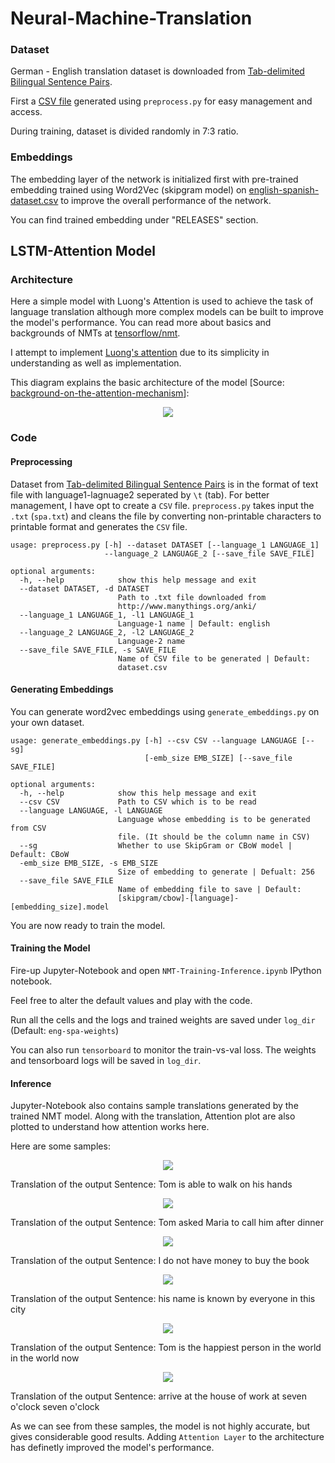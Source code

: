 # Neural-Machine-Translation

### Dataset

German - English translation dataset is downloaded from [Tab-delimited Bilingual Sentence Pairs](http://www.manythings.org/anki/).

First a [CSV file](dataset/english-spanish-dataset.csv) generated using `preprocess.py` for easy management and access.

During training, dataset is divided randomly in 7:3 ratio.

### Embeddings

The embedding layer of the network is initialized first with pre-trained embedding trained using Word2Vec (skipgram model) on [english-spanish-dataset.csv](dataset/english-spanish-dataset.csv) to improve the overall performance of the network.

You can find trained embedding under "RELEASES" section.

## LSTM-Attention Model

### Architecture

Here a simple model with Luong's Attention is used to achieve the task of language translation although more complex models can be built to improve the model's performance. You can read more about basics and backgrounds of NMTs at [tensorflow/nmt](https://github.com/tensorflow/nmt#basic).

I attempt to implement [Luong's attention](https://arxiv.org/pdf/1508.04025.pdf) due to its simplicity in understanding as well as implementation.

This diagram explains the basic architecture of the model [Source: [background-on-the-attention-mechanism](https://github.com/tensorflow/nmt#background-on-the-attention-mechanism)]:
<p align="center"> <img src="results/attention_mechanism.jpg"/> </p>


### Code

#### Preprocessing

Dataset from [Tab-delimited Bilingual Sentence Pairs](http://www.manythings.org/anki/) is in the format of text file with language1-lagnuage2 seperated by `\t` (tab). For better management, I have opt to create a `CSV` file. `preprocess.py` takes input the `.txt` (`spa.txt`) and cleans the file by converting non-printable characters to printable format and generates the `CSV` file.

```
usage: preprocess.py [-h] --dataset DATASET [--language_1 LANGUAGE_1]
                     --language_2 LANGUAGE_2 [--save_file SAVE_FILE]

optional arguments:
  -h, --help            show this help message and exit
  --dataset DATASET, -d DATASET
                        Path to .txt file downloaded from
                        http://www.manythings.org/anki/
  --language_1 LANGUAGE_1, -l1 LANGUAGE_1
                        Language-1 name | Default: english
  --language_2 LANGUAGE_2, -l2 LANGUAGE_2
                        Language-2 name
  --save_file SAVE_FILE, -s SAVE_FILE
                        Name of CSV file to be generated | Default:
                        dataset.csv

```

#### Generating Embeddings

You can generate word2vec embeddings using `generate_embeddings.py` on your own dataset.
```
usage: generate_embeddings.py [-h] --csv CSV --language LANGUAGE [--sg]
                              [-emb_size EMB_SIZE] [--save_file SAVE_FILE]

optional arguments:
  -h, --help            show this help message and exit
  --csv CSV             Path to CSV which is to be read
  --language LANGUAGE, -l LANGUAGE
                        Language whose embedding is to be generated from CSV
                        file. (It should be the column name in CSV)
  --sg                  Whether to use SkipGram or CBoW model | Default: CBoW
  -emb_size EMB_SIZE, -s EMB_SIZE
                        Size of embedding to generate | Defualt: 256
  --save_file SAVE_FILE
                        Name of embedding file to save | Default:
                        [skipgram/cbow]-[language]-[embedding_size].model

```

You are now ready to train the model.

#### Training the Model

Fire-up Jupyter-Notebook and open `NMT-Training-Inference.ipynb` IPython notebook.

Feel free to alter the default values and play with the code.

Run all the cells and the logs and trained weights are saved under `log_dir` (Default: `eng-spa-weights`)

You can also run `tensorboard` to monitor the train-vs-val loss. The weights and tensorboard logs will be saved in `log_dir`.


#### Inference

Jupyter-Notebook also contains sample translations generated by the trained NMT model. Along with the translation, Attention plot are also plotted to understand how attention works here.

Here are some samples:


<p align="center"> <img src="results/5.png"/> </p>

Translation of the output Sentence: Tom is able to walk on his hands


<p align="center"> <img src="results/4.png"/> </p>

Translation of the output Sentence: Tom asked Maria to call him after dinner


<p align="center"> <img src="results/3.png"/> </p>

Translation of the output Sentence: I do not have money to buy the book


<p align="center"> <img src="results/2.png"/> </p>

Translation of the output Sentence: his name is known by everyone in this city


<p align="center"> <img src="results/6.png"/> </p>

Translation of the output Sentence: Tom is the happiest person in the world in the world now


<p align="center"> <img src="results/1.png"/> </p>

Translation of the output Sentence: arrive at the house of work at seven o'clock seven o'clock


As we can see from these samples, the model is not highly accurate, but gives considerable good results. Adding `Attention Layer` to the architecture has definetly improved the model's performance.

